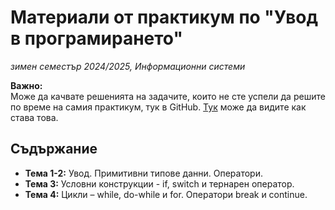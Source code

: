 # Материали от практикум по "Увод в програмирането"
*зимен семестър 2024/2025, Информационни системи*

**Важно:** </br>
Може да качвате решенията на задачите, които не сте успели да решите по време на самия практикум, тук в GitHub. [Тук](github_tasks_forking.md) може да видите как става това.
</br>

## Съдържание

- **Тема 1-2:** Увод. Примитивни типове данни. Оператори.
- **Тема 3:** Условни конструкции - if, switch и тернарен оператор.
- **Тема 4:** Цикли – while, do-while и for. Оператори break и continue.
